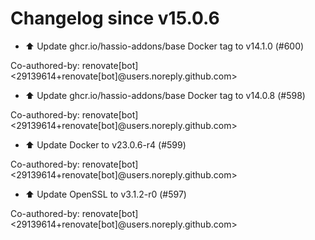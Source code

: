 # Changelog since v15.0.6
- ⬆️ Update ghcr.io/hassio-addons/base Docker tag to v14.1.0 (#600)

Co-authored-by: renovate[bot] <29139614+renovate[bot]@users.noreply.github.com> 
- ⬆️ Update ghcr.io/hassio-addons/base Docker tag to v14.0.8 (#598)

Co-authored-by: renovate[bot] <29139614+renovate[bot]@users.noreply.github.com> 
- ⬆️ Update Docker to v23.0.6-r4 (#599)

Co-authored-by: renovate[bot] <29139614+renovate[bot]@users.noreply.github.com> 
- ⬆️ Update OpenSSL to v3.1.2-r0 (#597)

Co-authored-by: renovate[bot] <29139614+renovate[bot]@users.noreply.github.com> 
